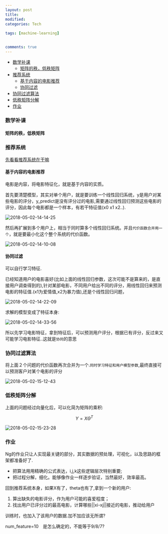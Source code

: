 ```yaml
---
layout: post
title:
modified:
categories: Tech
 
tags: [machine-learning]

  
comments: true
---
```


<!-- TOC -->

- [数学补课](#数学补课)
    - [矩阵的秩，低秩矩阵](#矩阵的秩低秩矩阵)
- [推荐系统](#推荐系统)
    - [基于内容的电影推荐](#基于内容的电影推荐)
    - [协同过滤](#协同过滤)
- [协同过滤算法](#协同过滤算法)
- [低秩矩阵分解](#低秩矩阵分解)
- [作业](#作业)

<!-- /TOC -->

### 数学补课

#### 矩阵的秩，低秩矩阵

### 推荐系统　

[先看看推荐系统在干嘛](https://www.zhihu.com/search?type=content&q=%E6%8E%A8%E8%8D%90%E7%B3%BB%E7%BB%9F)

#### 基于内容的电影推荐

电影是内容，将电影特征化，就是基于内容的实质。

首先要清楚模型，其实对单个用户，就是要训练一个线性回归系统，y是用户对某些电影的评分，y_predict是没有评分过的电影,需要通过线性回归预测这些电影的评分，因此每个电影都是一个样本，有若干特征值(x0 x1 x2..).

![2018-05-02-14-14-25](https://images-1257933000.cos.ap-chengdu.myqcloud.com/2018-05-02-14-14-25.png)

然后再扩展到多个用户上，相当于同时算多个线性回归系统。并且`代价函数合并用一个`，就是要最小化这个整个系统的代价函数。

![2018-05-02-14-10-08](https://images-1257933000.cos.ap-chengdu.myqcloud.com/2018-05-02-14-10-08.png)

#### 协同过滤

可以自行学习特征.

已经知道用户的电影喜好(比如上面的线性回归参数，这次可能不是算来的，是直接用户调查得到的),针对某部电影，不同用户给出不同的评分，用线性回归来预测电影的特征值.(x1为爱情值,x2为暴力值),还是个线性回归问题，

![2018-05-02-14-22-09](https://images-1257933000.cos.ap-chengdu.myqcloud.com/2018-05-02-14-22-09.png)

求解的模型变成了特征本身:

![2018-05-02-14-33-56](https://images-1257933000.cos.ap-chengdu.myqcloud.com/2018-05-02-14-33-56.png)


所以先学习电影特征，拿到特征后，可以预测用户评分，根据已有评分，反过来又可能学习电影特征..这就是`协同`的意思

### 协同过滤算法　 

将上面２个问题的代价函数再次合并为一个.`同时学习特征和用户模型参数`,最终直接可以预测客户对某个电影的评分

![2018-05-02-15-12-43](https://images-1257933000.cos.ap-chengdu.myqcloud.com/2018-05-02-15-12-43.png)

### 低秩矩阵分解

上面的问题经过向量化后，可以化简为矩阵的乘积:

$$Y=X\Theta^{T}$$

![2018-05-02-15-23-28](https://images-1257933000.cos.ap-chengdu.myqcloud.com/2018-05-02-15-23-28.png)


### 作业

Ng的作业只让人实现最关键的部分，其实数据的预处理，可视化，以及思路的框架都准备好了.

* 把算法用用精确的公式表达，i,j,k这些逻辑层次特别重要;
* 把过程分解，细化。能够像作业一样逐步验证，当然最好，效率最高。

回到推荐系统本身，如果X有了，theta也有了,拿到一个新的用户:

1. 算出缺失的电影评分，作为用户可能的喜爱程度；
2. 找出用户已评分过的最高电影，计算哪些||xi-xj||接近的电影，推动给用户

训练时，也加入了该用户的数据.加不加应该无所谓?

num_feature=10　是怎么确定的，不能等于9/8/7?




